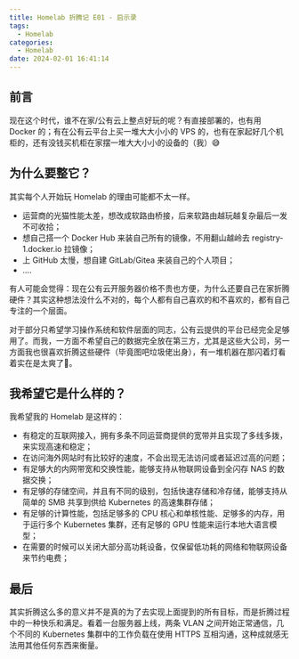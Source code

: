 ```yaml
---
title: Homelab 折腾记 E01 - 启示录
tags:
  - Homelab
categories:
  - Homelab
date: 2024-02-01 16:41:14
---
```



## 前言

现在这个时代，谁不在家/公有云上整点好玩的呢？有直接部署的，也有用 Docker 的；有在公有云平台上买一堆大大小小的 VPS 的，也有在家起好几个机柜的，还有没钱买机柜在家摆一堆大大小小的设备的（我）😅

## 为什么要整它？

其实每个人开始玩 Homelab 的理由可能都不太一样。

- 运营商的光猫性能太差，想改成软路由桥接，后来软路由越玩越复杂最后一发不可收拾；
- 想自己搭一个 Docker Hub 来装自己所有的镜像，不用翻山越岭去 registry-1.docker.io 拉镜像；
- 上 GitHub 太慢，想自建 GitLab/Gitea 来装自己的个人项目；
- ....

<!--more-->
有人可能会觉得：现在公有云开服务器价格不贵也方便，为什么还要自己在家折腾硬件？其实这种想法没什么不对的，每个人都有自己喜欢的和不喜欢的，都有自己专注的一个层面。

对于部分只希望学习操作系统和软件层面的同志，公有云提供的平台已经完全足够用了。而我，一方面不希望自己的数据完全放在第三方，尤其是这些大公司，另一方面我也很喜欢折腾这些硬件（毕竟图吧垃圾佬出身），有一堆机器在那闪着灯看着实在是太爽了🤣。

## 我希望它是什么样的？

我希望我的 Homelab 是这样的：

- 有稳定的互联网接入，拥有多条不同运营商提供的宽带并且实现了多线多拨，来实现高速和稳定；
- 在访问海外网站时有比较好的速度，不会出现无法访问或者延迟过高的问题；
- 有足够大的内网带宽和交换性能，能够支持从物联网设备到全闪存 NAS 的数据交换；
- 有足够的存储空间，并且有不同的级别，包括快速存储和冷存储，能够支持从简单的 SMB 共享到供给 Kubernetes 的高速集群存储；
- 有足够的计算性能，包括足够多的 CPU 核心和单核性能、足够多的内存，用于运行多个 Kubernetes 集群，还有足够的 GPU 性能来运行本地大语言模型；
- 在需要的时候可以关闭大部分高功耗设备，仅保留低功耗的网络和物联网设备来节约电费；

## 最后

其实折腾这么多的意义并不是真的为了去实现上面提到的所有目标，而是折腾过程中的一种快乐和满足。看着一台服务器上线，两条 VLAN 之间开始正常通信，几个不同的 Kubernetes 集群中的工作负载在使用 HTTPS 互相沟通，这种成就感无法用其他任何东西来衡量。